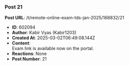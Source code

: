 ### Post 21
**Post URL**: /t/remote-online-exam-tds-jan-2025/168832/21
- **ID**: 602094
- **Author**: Kabir Vyas (Kabir1203)
- **Created At**: 2025-03-02T06:49:08.144Z
- **Content**:  
  Exam link is available now on the portal.
- **Reactions**: None
- **Post Number**: 21

